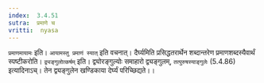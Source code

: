 ```yaml
---
index:  3.4.51
sutra:  प्रमाणे च
vritti:  nyasa
---
```


`प्रमाणमायामः` इति। `आयामस्तु प्रमाणं स्यात्` इति वचनात्। दैर्घ्यमिति प्रसिद्धतरार्थेन शब्दान्तरेण प्रमाणशब्दस्यैवार्थं स्पष्टीकरोति। `द्व्यङ्गुलोत्कर्षम्` इति। द्व्योरङ्गुल्योः समाहारो द्व्यङ्गुलम्, `तत्पुरुषस्याङ्गुलेः` (5.4.86) इत्यादिनाऽच्। तेन द्व्यङ्गुलेन खण्डिकाया देर्घ्यं परिच्छिद्यते।।

